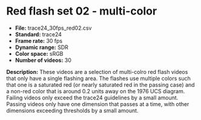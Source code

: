 # Red flash set 02 - multi-color

 - **File:** trace24_30fps_red02.csv
 - **Standard:** trace24
 - **Frame rate:** 30 fps
 - **Dynamic range:** SDR
 - **Color space:** sRGB
 - **Number of videos:** 30

**Description:** These videos are a selection of multi-colro red flash videos that only have a single flashing area. 
The flashes use multiple colors such that one is a saturated red (or nearly saturated red in the passing case) 
and a non-red color that is around 0.2 units away on the 1976 UCS diagram.
Failing videos only exceed the trace24 guidelines by a small amount.
Passing videos only have one dimension that passes at a time, with other dimensions exceeding thresholds by a small amount.

